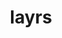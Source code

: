 ---
description: 从照片中选择出焦点的区域，然后对剩下的区域进行虚化、模糊、动态等处理。运用得当的话效果非常好。
layout: post
results:
- primaryGenreName: Photo & Video
  version: '1.1'
  artworkUrl100: http://a1828.phobos.apple.com/us/r30/Purple4/v4/89/2c/b8/892cb887-4882-ab6c-af25-8c9ced414cdb/mzl.tefzbkaz.png
  trackViewUrl: https://itunes.apple.com/cn/app/layrs/id630811124?mt=8&uo=4
  artworkUrl60: http://a403.phobos.apple.com/us/r30/Purple4/v4/e0/ff/c9/e0ffc9a0-0eff-295e-b404-31aa23541ed2/Icon.png
  userRatingCountForCurrentVersion: 12
  sellerName: Artware, Inc.
  supportedDevices:
  - iPhone4S
  - iPadMini
  - iPadThirdGen
  - iPhone-3GS
  - iPadMini4G
  - iPad23G
  - iPodTouchourthGen
  - iPadThirdGen4G
  - iPadFourthGen4G
  - iPhone4
  - iPad2Wifi
  - iPodTouchThirdGen
  - iPodTouchFifthGen
  - iPadFourthGen
  - iPad3G
  - iPadWifi
  - iPhone5
  genres:
  - 摄影与录像
  trackName: layrs
  description: "AT A GLANCE\n\nTrue multi-layer photo editing is finally available
    on mobile devices! \n\nlayrs is a photo app that enables the mobile photographer
    to easily separate a photo into layers and edit each layer individually.
    \n\nImagine blurring only the background to spotlight your subject. Imagine
    applying directional blur only to the subject to give it motion in a still
    background. You can apply a wide range of awesome filters and textures
    to each layer from subtle to abstract. You can further enhance each layer
    by sharpening, brightening, heightening the contrast and saturating the
    color. \n\nThis multi-layer editing capability is made possible with a
    proprietary technology that detects and cuts out objects very accurately
    on their boundaries creating different layers. Once a photo is separated
    into layers, each layer can be edited differently, opening up a wide range
    of possibilities! \n\nlayrs is the pioneer in high precision multi-layer
    photo editing on iPhones.\n\nFEATURES\n\n* Easy to mark and extract an
    object into a different layer\n* Highly accurate object detection to a
    single pixel\n* Blurring effects including motion, focus and radial for
    each layer with varying intensities\n* Enhancing effects including sharpness,
    contrast, saturation and brightness for each layer\n* Rich range of filter
    effects, from subtle to abstract\n* Various resolutions for saving and
    sharing through your favorite sites."
  price: 0
  trackId: 630811124
  releaseDate: '2013-07-17T07:00:00Z'
  screenshotUrls:
  - http://a1.mzstatic.com/us/r30/Purple4/v4/6c/b8/3c/6cb83c1b-60bc-9270-2b7e-d7965ad3965c/mzl.vafsxazt.1136x1136-75.jpg
  - http://a4.mzstatic.com/us/r30/Purple4/v4/44/a6/59/44a65936-fe0d-48ae-4d7d-65501b56c168/mzl.zmdpdrxu.1136x1136-75.jpg
  - http://a4.mzstatic.com/us/r30/Purple4/v4/a2/55/10/a25510e4-68ab-a8f4-5c00-afa79a2606fd/mzl.ajpvcwde.1136x1136-75.jpg
  - http://a4.mzstatic.com/us/r30/Purple/v4/cc/10/3e/cc103e42-b1ec-072d-6a98-864d7c540ae5/mzl.uctcnrzz.1136x1136-75.jpg
  - http://a3.mzstatic.com/us/r30/Purple/v4/c5/10/dd/c510dda9-131e-c1a5-2180-62feb3c0dcef/mzl.zqlrzzjm.1136x1136-75.jpg
  artistViewUrl: https://itunes.apple.com/cn/artist/artware-inc./id630811127?uo=4
  primaryGenreId: 6008
  userRatingCount: 12
  averageUserRatingForCurrentVersion: 3.5
  kind: software
  fileSizeBytes: '22117124'
  bundleId: com.artware.layrs
  releaseNotes: Optimized foreground marking logic
  trackContentRating: 4+
  artistName: Artware, Inc.
  trackCensoredName: layrs
  isGameCenterEnabled: false
  contentAdvisoryRating: 4+
  languageCodesISO2A:
  - EN
  averageUserRating: 3.5
  features: &a []
  wrapperType: software
  artworkUrl512: http://a1828.phobos.apple.com/us/r30/Purple4/v4/89/2c/b8/892cb887-4882-ab6c-af25-8c9ced414cdb/mzl.tefzbkaz.png
  formattedPrice: 免费
  artistId: 630811127
  genreIds:
  - '6008'
  currency: CNY
  ipadScreenshotUrls: *a
category: 摄影与录像
tags: tag1
resultCount: 1
title: layrs

---